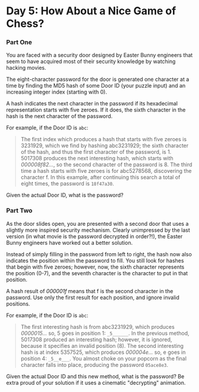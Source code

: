 # Day 5: How About a Nice Game of Chess?

### Part One

You are faced with a security door designed by Easter Bunny engineers that seem
to have acquired most of their security knowledge by watching hacking movies.

The eight-character password for the door is generated one character at a time
by finding the MD5 hash of some Door ID (your puzzle input) and an increasing
integer index (starting with 0).

A hash indicates the next character in the password if its hexadecimal
representation starts with five zeroes. If it does, the sixth character in the
hash is the next character of the password.

For example, if the Door ID is `abc`:
> The first index which produces a hash that starts with five zeroes is 3231929,
which we find by hashing abc3231929; the sixth character of the hash, and thus
the first character of the password, is 1.
5017308 produces the next interesting hash, which starts with _000008f82..._, so
the second character of the password is 8.
The third time a hash starts with five zeroes is for abc5278568, discovering the
character f.
In this example, after continuing this search a total of eight times, the
password is `18f47a30`.

Given the actual Door ID, what is the password?

### Part Two

As the door slides open, you are presented with a second door that uses a
slightly more inspired security mechanism. Clearly unimpressed by the last
version (in what movie is the password decrypted in order?!), the Easter Bunny
engineers have worked out a better solution.

Instead of simply filling in the password from left to right, the hash now also
indicates the position within the password to fill. You still look for hashes
that begin with five zeroes; however, now, the sixth character represents the
position (0-7), and the seventh character is the character to put in that
position.

A hash result of _000001f_ means that f is the second character in the password.
Use only the first result for each position, and ignore invalid positions.

For example, if the Door ID is `abc`:
> The first interesting hash is from abc3231929, which produces _0000015..._ so, 5
goes in position 1: `_5______`.
In the previous method, 5017308 produced an interesting hash; however, it is
ignored, because it specifies an invalid position (8).
The second interesting hash is at index 5357525, which produces _000004e..._ so,
e goes in position 4: `_5__e___`.
You almost choke on your popcorn as the final character falls into place,
producing the password `05ace8e3`.

Given the actual Door ID and this new method, what is the password?
Be extra proud of your solution if it uses a cinematic "decrypting" animation.
